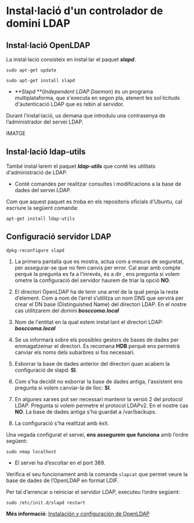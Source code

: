 # Instal·lació d'un controlador de domini LDAP

## Instal·lació OpenLDAP

La instal·lació consisteix en instal·lar el paquet **_slapd_**.

  `sudo apt-get update`

  `sudo apt-get install slapd`

* **Slapd **(_Independent LDAP Daemon_) és un programa multiplataforma, que s'executa en segon pla, atenent les sol·licituds d'autenticació LDAP que es rebin al servidor.

Durant l’instal·lació, us demana que introduïu una contrasenya de l’administrador del servei LDAP.

IMATGE

## Instal·lació ldap-utils

També instal·larem el paquet **_ldap-utils_** que conté les utilitats d'administració de LDAP.
* Conté comandes per realitzar consultes i modificacions a la base de dades del servei LDAP.

Com que aquest paquet es troba en els repositoris oficials d'Ubuntu, cal escriure la següent comanda:

  `apt-get install ldap-utils`

## Configuració servidor LDAP

  `dpkg-reconfigure slapd`

1. La primera pantalla que es mostra, actua com a mesura de seguretat, per assegurar-se que no fem canvis per error.
Cal anar amb compte perquè la pregunta es fa a l'inrevés, és a dir , ens pregunta si volem ometre la configuració del servidor haurem de triar la opció **NO**. 

2. El directori OpenLDAP ha de tenir una arrel de la qual penja la resta d’element. Com a nom de l’arrel s’utilitza un nom DNS que servirà per crear el DN base (Distinguished Name) del directori LDAP. En el nostre cas utilitzarem del domini **_bosccoma.local_**

3. Nom de l'entitat en la qual estem instal·lant el directori LDAP: **_bosccoma.local_**

4. Se us informarà sobre els possibles gestors de bases de dades per emmagatzemar el directori. Es recomana **HDB** perquè ens permetrà canviar els noms dels subarbres si fos necessari.

5. Esborrar la base de dades anterior del directori quan acabem la configuració de slapd: **SI**.

6. Com s’ha decidit no esborrar la base de dades antiga, l'assistent ens pregunta si volem canviar-la de lloc: **SI**.

7. En algunes xarxes pot ser necessari mantenir la versió 2 del protocol LDAP. Pregunta si volem permetre el protocol LDAPv2. En el nostre cas **NO**.
La base de dades antiga s'ha guardat a /var/backups.

8. La configuració s'ha realitzat amb èxit.

Una vegada configurat el servei, **ens assegurem que funciona** amb l’ordre següent:

  `sudo nmap localhost`
  
* El servei ha d’escoltar en el port 389.

Verifica el seu funcionament amb la comanda `slapcat` que permet veure la base de dades de l’OpenLDAP en format LDIF. 

Per tal d’arrencar o reiniciar el servidor LDAP, executeu l’ordre següent:

   `sudo /etc/init.d/slapd restart`
   
**Més informació**: [Instalación y configuración de OpenLDAP](http://www.ite.educacion.es/formacion/materiales/85/cd/linux/m6/instalacin_y_configuracin_de_openldap.html)




